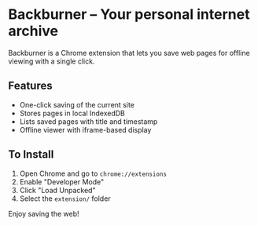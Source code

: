 # Backburner – Your personal internet archive

Backburner is a Chrome extension that lets you save web pages for offline viewing with a single click.

## Features

- One-click saving of the current site
- Stores pages in local IndexedDB
- Lists saved pages with title and timestamp
- Offline viewer with iframe-based display

## To Install

1. Open Chrome and go to `chrome://extensions`
2. Enable "Developer Mode"
3. Click "Load Unpacked"
4. Select the `extension/` folder

Enjoy saving the web!
